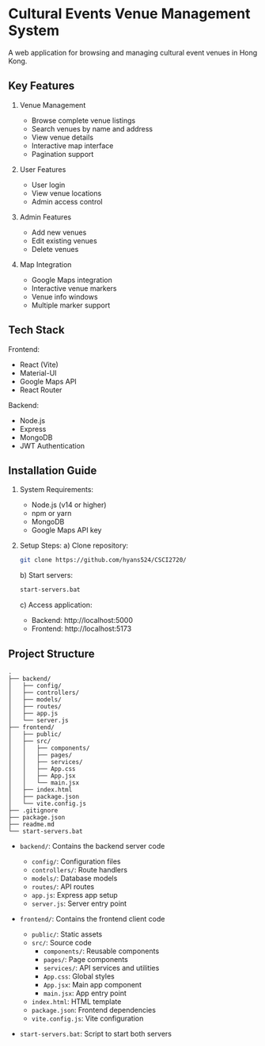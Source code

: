 # Cultural Events Venue Management System

A web application for browsing and managing cultural event venues in Hong Kong.

## Key Features

1. Venue Management
   - Browse complete venue listings
   - Search venues by name and address
   - View venue details
   - Interactive map interface
   - Pagination support

2. User Features
   - User login
   - View venue locations
   - Admin access control

3. Admin Features
   - Add new venues
   - Edit existing venues
   - Delete venues

4. Map Integration
   - Google Maps integration
   - Interactive venue markers
   - Venue info windows
   - Multiple marker support

## Tech Stack

Frontend:
- React (Vite)
- Material-UI 
- Google Maps API
- React Router

Backend:
- Node.js
- Express
- MongoDB
- JWT Authentication

## Installation Guide

1. System Requirements:
   - Node.js (v14 or higher)
   - npm or yarn
   - MongoDB
   - Google Maps API key

2. Setup Steps:
   a) Clone repository:
      ```bash
      git clone https://github.com/hyans524/CSCI2720/
      ```

   b) Start servers:
      ```bash
      start-servers.bat
      ```

   c) Access application:
      - Backend: http://localhost:5000
      - Frontend: http://localhost:5173

## Project Structure

```
.
├── backend/
│   ├── config/
│   ├── controllers/
│   ├── models/
│   ├── routes/
│   ├── app.js
│   └── server.js
├── frontend/
│   ├── public/
│   ├── src/
│   │   ├── components/
│   │   ├── pages/
│   │   ├── services/
│   │   ├── App.css
│   │   ├── App.jsx
│   │   └── main.jsx
│   ├── index.html
│   ├── package.json
│   └── vite.config.js
├── .gitignore
├── package.json
├── readme.md
└── start-servers.bat
```

- `backend/`: Contains the backend server code
  - `config/`: Configuration files
  - `controllers/`: Route handlers
  - `models/`: Database models
  - `routes/`: API routes
  - `app.js`: Express app setup
  - `server.js`: Server entry point

- `frontend/`: Contains the frontend client code
  - `public/`: Static assets
  - `src/`: Source code
    - `components/`: Reusable components
    - `pages/`: Page components
    - `services/`: API services and utilities
    - `App.css`: Global styles
    - `App.jsx`: Main app component
    - `main.jsx`: App entry point
  - `index.html`: HTML template
  - `package.json`: Frontend dependencies
  - `vite.config.js`: Vite configuration

- `start-servers.bat`: Script to start both servers


